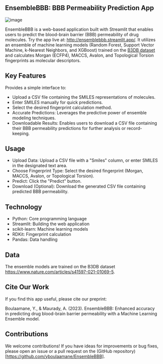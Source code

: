 ## EnsembleBBB: BBB Permeability Prediction App
![image](https://github.com/yboulaamane/EnsembleBBB/assets/7014404/b3485a62-1219-42f1-8484-aa1fb3d71b18)

EnsembleBBB is a web-based application built with Streamlit that enables users to predict the blood-brain barrier (BBB) permeability of drug molecules. Try the app live at: http://ensemblebbb.streamlit.app/. It utilizes an ensemble of machine learning models (Random Forest, Support Vector Machine, k-Nearest Neighbors, and XGBoost) trained on the [B3DB dataset](https://github.com/theochem/B3DB/blob/main/B3DB) and calculates Morgan (ECFP4), MACCS, Avalon, and Topological Torsion fingerprints as molecular descriptors.

## Key Features

Provides a simple interface to:
- Upload a CSV file containing the SMILES representations of molecules.
- Enter SMILES manually for quick predictions.
- Select the desired fingerprint calculation method.
- Accurate Predictions: Leverages the predictive power of ensemble modeling techniques.
- Downloadable Results: Enables users to download a CSV file containing their BBB permeability predictions for further analysis or record-keeping.

## Usage

- Upload Data: Upload a CSV file with a "Smiles" column, or enter SMILES in the designated text area.
- Choose Fingerprint Type: Select the desired fingerprint (Morgan, MACCS, Avalon, or Topological Torsion).
- Predict: Click the "Predict" button.
- Download (Optional): Download the generated CSV file containing predicted BBB permeability.
  
## Technology

- Python: Core programming language
- Streamlit: Building the web application
- scikit-learn: Machine learning models
- RDKit: Fingerprint calculation
- Pandas: Data handling

## Data

The ensemble models are trained on the B3DB dataset https://www.nature.com/articles/s41597-021-01069-5.

## Cite Our Work

If you find this app useful, please cite our preprint:

Boulaamane, Y., & Maurady, A. (2023). EnsembleBBB: Enhanced accuracy in predicting drug blood-brain barrier permeability with a Machine Learning Ensemble model.

## Contributions

We welcome contributions! If you have ideas for improvements or bug fixes, please open an issue or a pull request on the (GitHub repository) [https://github.com/yboulaamane/EnsembleBBB].
